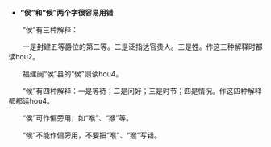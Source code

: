 - **“侯”和“候”两个字很容易用错**

　　“侯”有三种解释：

　　一是封建五等爵位的第二等。二是泛指达官贵人。三是姓。作这三种解释时都读hou2。

　　福建闽“侯”县的“侯”则读hou4。

　　“候”有四种解释：一是等待；二是问好；三是时节；四是情况。作这四种解释都都读hou4。

　　“侯”可作偏旁用，如“喉”、“猴”等。

　　“候”不能作偏旁用，不要把“喉”、“猴”写错。
